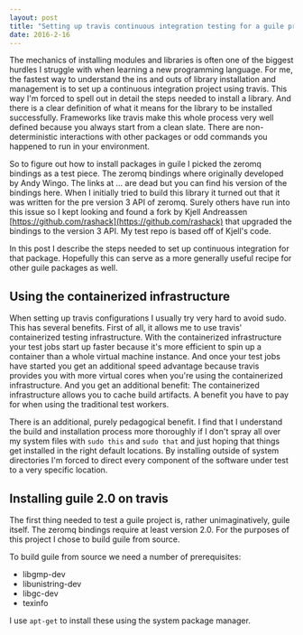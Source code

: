 ```yaml
---
layout: post
title: "Setting up travis continuous integration testing for a guile project"
date: 2016-2-16
---
```


The mechanics of installing modules and libraries is often one of
the biggest hurdles I struggle with when learning a new
programming language.  For me, the fastest way to understand the
ins and outs of library installation and management is to set up
a continuous integration project using travis.  This way I'm
forced to spell out in detail the steps needed to install a
library.  And there is a clear definition of what it means for
the library to be installed successfully.  Frameworks like travis
make this whole process very well defined because you always
start from a clean slate.  There are non-deterministic
interactions with other packages or odd commands you happened to
run in your environment.

So to figure out how to install packages in guile I picked the
zeromq bindings as a test piece.  The zeromq bindings where
originally developed by Andy Wingo.  The links at ... are dead
but you can find his version of the bindings here.  When I
initially tried to build this library it turned out that it was
written for the pre version 3 API of zeromq.  Surely others have
run into this issue so I kept looking and found a fork by Kjell
Andreassen
[https://github.com/rashack](https://github.com/rashack) that
upgraded the bindings to the version 3 API.  My test repo is
based off of Kjell's code.

In this post I describe the steps needed to set up continuous
integration for that package.  Hopefully this can serve as a more
generally useful recipe for other guile packages as well.


## Using the containerized infrastructure

When setting up travis configurations I usually try very hard to
avoid sudo.  This has several benefits.  First of all, it allows
me to use travis' containerized testing infrastructure.  With the
containerized infrastructure your test jobs start up faster
because it's more efficient to spin up a container than a whole
virtual machine instance.  And once your test jobs have started
you get an additional speed advantage because travis provides you
with more virtual cores when you're using the containerized
infrastructure.  And you get an additional benefit: The
containerized infrastructure allows you to cache build artifacts.
A benefit you have to pay for when using the traditional test
workers.

There is an additional, purely pedagogical benefit.  I find that
I understand the build and installation process more thoroughly
if I don't spray all over my system files with `sudo this` and
`sudo that` and just hoping that things get installed in the
right default locations.  By installing outside of system
directories I'm forced to direct every component of the software
under test to a very specific location.


## Installing guile 2.0 on travis

The first thing needed to test a guile project is, rather
unimaginatively, guile itself.  The zeromq bindings require at
least version 2.0.  For the purposes of this project I chose to
build guile from source.

To build guile from source we need a number of prerequisites:

- libgmp-dev
- libunistring-dev
- libgc-dev
- texinfo

I use `apt-get` to install these using the system package manager.




